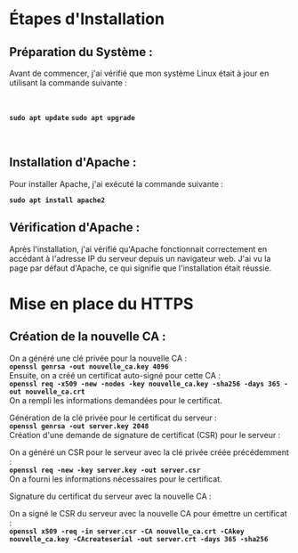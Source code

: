 # Étapes d'Installation

## Préparation du Système :
Avant de commencer, j'ai vérifié que mon système Linux était à jour en utilisant la commande suivante :

</br>

**`sudo apt update`**
**`sudo apt upgrade`**

</br>

## Installation d'Apache :
Pour installer Apache, j'ai exécuté la commande suivante :

**`sudo apt install apache2`**

## Vérification d'Apache :
Après l'installation, j'ai vérifié qu'Apache fonctionnait correctement en accédant à l'adresse IP du serveur depuis un navigateur web. J'ai vu la page par défaut d'Apache, ce qui signifie que l'installation était réussie.

# Mise en place du HTTPS

## Création de la nouvelle CA :

On a généré une clé privée pour la nouvelle CA :
</br>
**`openssl genrsa -out nouvelle_ca.key 4096`**
</br>
Ensuite, on a créé un certificat auto-signé pour cette CA :
</br>
**`openssl req -x509 -new -nodes -key nouvelle_ca.key -sha256 -days 365 -out nouvelle_ca.crt`**
</br>
On a rempli les informations demandées pour le certificat.

Génération de la clé privée pour le certificat du serveur :
</br>
**`openssl genrsa -out server.key 2048`**
</br>
Création d'une demande de signature de certificat (CSR) pour le serveur :

On a généré un CSR pour le serveur avec la clé privée créée précédemment :
</br>
**`openssl req -new -key server.key -out server.csr`**
</br>
On a fourni les informations nécessaires pour le certificat.

Signature du certificat du serveur avec la nouvelle CA :

On a signé le CSR du serveur avec la nouvelle CA pour émettre un certificat :
</br>
**`openssl x509 -req -in server.csr -CA nouvelle_ca.crt -CAkey nouvelle_ca.key -CAcreateserial -out server.crt -days 365 -sha256`**
</br>


